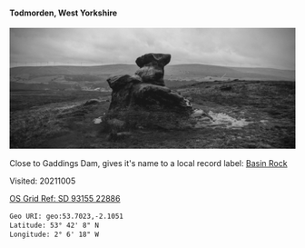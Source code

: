 #### Todmorden, West Yorkshire
![basin_stone_1](images/basin_stone_1.jpeg)

Close to Gaddings Dam, gives it's name to a local record label: [Basin Rock](https://www.basinrock.co.uk/)

Visited: 20211005

[OS Grid Ref: SD 93155 22886](https://osmaps.ordnancesurvey.co.uk/53.70236,-2.10516,7/pin)

```
Geo URI: geo:53.7023,-2.1051
Latitude: 53° 42' 8" N
Longitude: 2° 6' 18" W
```